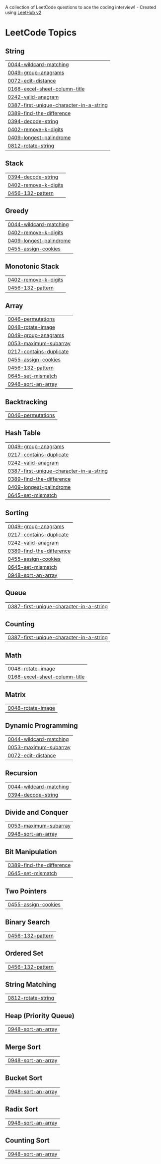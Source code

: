 A collection of LeetCode questions to ace the coding interview! - Created using [LeetHub v2](https://github.com/arunbhardwaj/LeetHub-2.0)
<!---LeetCode Topics Start-->
# LeetCode Topics
## String
|  |
| ------- |
| [0044-wildcard-matching](https://github.com/rajkumar060301/leet-code/tree/master/0044-wildcard-matching) |
| [0049-group-anagrams](https://github.com/rajkumar060301/leet-code/tree/master/0049-group-anagrams) |
| [0072-edit-distance](https://github.com/rajkumar060301/leet-code/tree/master/0072-edit-distance) |
| [0168-excel-sheet-column-title](https://github.com/rajkumar060301/leet-code/tree/master/0168-excel-sheet-column-title) |
| [0242-valid-anagram](https://github.com/rajkumar060301/leet-code/tree/master/0242-valid-anagram) |
| [0387-first-unique-character-in-a-string](https://github.com/rajkumar060301/leet-code/tree/master/0387-first-unique-character-in-a-string) |
| [0389-find-the-difference](https://github.com/rajkumar060301/leet-code/tree/master/0389-find-the-difference) |
| [0394-decode-string](https://github.com/rajkumar060301/leet-code/tree/master/0394-decode-string) |
| [0402-remove-k-digits](https://github.com/rajkumar060301/leet-code/tree/master/0402-remove-k-digits) |
| [0409-longest-palindrome](https://github.com/rajkumar060301/leet-code/tree/master/0409-longest-palindrome) |
| [0812-rotate-string](https://github.com/rajkumar060301/leet-code/tree/master/0812-rotate-string) |
## Stack
|  |
| ------- |
| [0394-decode-string](https://github.com/rajkumar060301/leet-code/tree/master/0394-decode-string) |
| [0402-remove-k-digits](https://github.com/rajkumar060301/leet-code/tree/master/0402-remove-k-digits) |
| [0456-132-pattern](https://github.com/rajkumar060301/leet-code/tree/master/0456-132-pattern) |
## Greedy
|  |
| ------- |
| [0044-wildcard-matching](https://github.com/rajkumar060301/leet-code/tree/master/0044-wildcard-matching) |
| [0402-remove-k-digits](https://github.com/rajkumar060301/leet-code/tree/master/0402-remove-k-digits) |
| [0409-longest-palindrome](https://github.com/rajkumar060301/leet-code/tree/master/0409-longest-palindrome) |
| [0455-assign-cookies](https://github.com/rajkumar060301/leet-code/tree/master/0455-assign-cookies) |
## Monotonic Stack
|  |
| ------- |
| [0402-remove-k-digits](https://github.com/rajkumar060301/leet-code/tree/master/0402-remove-k-digits) |
| [0456-132-pattern](https://github.com/rajkumar060301/leet-code/tree/master/0456-132-pattern) |
## Array
|  |
| ------- |
| [0046-permutations](https://github.com/rajkumar060301/leet-code/tree/master/0046-permutations) |
| [0048-rotate-image](https://github.com/rajkumar060301/leet-code/tree/master/0048-rotate-image) |
| [0049-group-anagrams](https://github.com/rajkumar060301/leet-code/tree/master/0049-group-anagrams) |
| [0053-maximum-subarray](https://github.com/rajkumar060301/leet-code/tree/master/0053-maximum-subarray) |
| [0217-contains-duplicate](https://github.com/rajkumar060301/leet-code/tree/master/0217-contains-duplicate) |
| [0455-assign-cookies](https://github.com/rajkumar060301/leet-code/tree/master/0455-assign-cookies) |
| [0456-132-pattern](https://github.com/rajkumar060301/leet-code/tree/master/0456-132-pattern) |
| [0645-set-mismatch](https://github.com/rajkumar060301/leet-code/tree/master/0645-set-mismatch) |
| [0948-sort-an-array](https://github.com/rajkumar060301/leet-code/tree/master/0948-sort-an-array) |
## Backtracking
|  |
| ------- |
| [0046-permutations](https://github.com/rajkumar060301/leet-code/tree/master/0046-permutations) |
## Hash Table
|  |
| ------- |
| [0049-group-anagrams](https://github.com/rajkumar060301/leet-code/tree/master/0049-group-anagrams) |
| [0217-contains-duplicate](https://github.com/rajkumar060301/leet-code/tree/master/0217-contains-duplicate) |
| [0242-valid-anagram](https://github.com/rajkumar060301/leet-code/tree/master/0242-valid-anagram) |
| [0387-first-unique-character-in-a-string](https://github.com/rajkumar060301/leet-code/tree/master/0387-first-unique-character-in-a-string) |
| [0389-find-the-difference](https://github.com/rajkumar060301/leet-code/tree/master/0389-find-the-difference) |
| [0409-longest-palindrome](https://github.com/rajkumar060301/leet-code/tree/master/0409-longest-palindrome) |
| [0645-set-mismatch](https://github.com/rajkumar060301/leet-code/tree/master/0645-set-mismatch) |
## Sorting
|  |
| ------- |
| [0049-group-anagrams](https://github.com/rajkumar060301/leet-code/tree/master/0049-group-anagrams) |
| [0217-contains-duplicate](https://github.com/rajkumar060301/leet-code/tree/master/0217-contains-duplicate) |
| [0242-valid-anagram](https://github.com/rajkumar060301/leet-code/tree/master/0242-valid-anagram) |
| [0389-find-the-difference](https://github.com/rajkumar060301/leet-code/tree/master/0389-find-the-difference) |
| [0455-assign-cookies](https://github.com/rajkumar060301/leet-code/tree/master/0455-assign-cookies) |
| [0645-set-mismatch](https://github.com/rajkumar060301/leet-code/tree/master/0645-set-mismatch) |
| [0948-sort-an-array](https://github.com/rajkumar060301/leet-code/tree/master/0948-sort-an-array) |
## Queue
|  |
| ------- |
| [0387-first-unique-character-in-a-string](https://github.com/rajkumar060301/leet-code/tree/master/0387-first-unique-character-in-a-string) |
## Counting
|  |
| ------- |
| [0387-first-unique-character-in-a-string](https://github.com/rajkumar060301/leet-code/tree/master/0387-first-unique-character-in-a-string) |
## Math
|  |
| ------- |
| [0048-rotate-image](https://github.com/rajkumar060301/leet-code/tree/master/0048-rotate-image) |
| [0168-excel-sheet-column-title](https://github.com/rajkumar060301/leet-code/tree/master/0168-excel-sheet-column-title) |
## Matrix
|  |
| ------- |
| [0048-rotate-image](https://github.com/rajkumar060301/leet-code/tree/master/0048-rotate-image) |
## Dynamic Programming
|  |
| ------- |
| [0044-wildcard-matching](https://github.com/rajkumar060301/leet-code/tree/master/0044-wildcard-matching) |
| [0053-maximum-subarray](https://github.com/rajkumar060301/leet-code/tree/master/0053-maximum-subarray) |
| [0072-edit-distance](https://github.com/rajkumar060301/leet-code/tree/master/0072-edit-distance) |
## Recursion
|  |
| ------- |
| [0044-wildcard-matching](https://github.com/rajkumar060301/leet-code/tree/master/0044-wildcard-matching) |
| [0394-decode-string](https://github.com/rajkumar060301/leet-code/tree/master/0394-decode-string) |
## Divide and Conquer
|  |
| ------- |
| [0053-maximum-subarray](https://github.com/rajkumar060301/leet-code/tree/master/0053-maximum-subarray) |
| [0948-sort-an-array](https://github.com/rajkumar060301/leet-code/tree/master/0948-sort-an-array) |
## Bit Manipulation
|  |
| ------- |
| [0389-find-the-difference](https://github.com/rajkumar060301/leet-code/tree/master/0389-find-the-difference) |
| [0645-set-mismatch](https://github.com/rajkumar060301/leet-code/tree/master/0645-set-mismatch) |
## Two Pointers
|  |
| ------- |
| [0455-assign-cookies](https://github.com/rajkumar060301/leet-code/tree/master/0455-assign-cookies) |
## Binary Search
|  |
| ------- |
| [0456-132-pattern](https://github.com/rajkumar060301/leet-code/tree/master/0456-132-pattern) |
## Ordered Set
|  |
| ------- |
| [0456-132-pattern](https://github.com/rajkumar060301/leet-code/tree/master/0456-132-pattern) |
## String Matching
|  |
| ------- |
| [0812-rotate-string](https://github.com/rajkumar060301/leet-code/tree/master/0812-rotate-string) |
## Heap (Priority Queue)
|  |
| ------- |
| [0948-sort-an-array](https://github.com/rajkumar060301/leet-code/tree/master/0948-sort-an-array) |
## Merge Sort
|  |
| ------- |
| [0948-sort-an-array](https://github.com/rajkumar060301/leet-code/tree/master/0948-sort-an-array) |
## Bucket Sort
|  |
| ------- |
| [0948-sort-an-array](https://github.com/rajkumar060301/leet-code/tree/master/0948-sort-an-array) |
## Radix Sort
|  |
| ------- |
| [0948-sort-an-array](https://github.com/rajkumar060301/leet-code/tree/master/0948-sort-an-array) |
## Counting Sort
|  |
| ------- |
| [0948-sort-an-array](https://github.com/rajkumar060301/leet-code/tree/master/0948-sort-an-array) |
<!---LeetCode Topics End-->